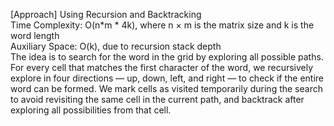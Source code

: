 <p>[Approach] Using Recursion and Backtracking 
<br>Time Complexity: O(n*m * 4k), where n × m is the matrix size and k is the word length
<br>Auxiliary Space: O(k), due to recursion stack depth
<br>The idea is to search for the word in the grid by exploring all possible paths. For every cell that matches the first character of the word, we recursively explore in four directions — up, down, left, and right — to check if the entire word can be formed. We mark cells as visited temporarily during the search to avoid revisiting the same cell in the current path, and backtrack after exploring all possibilities from that cell.</p>
